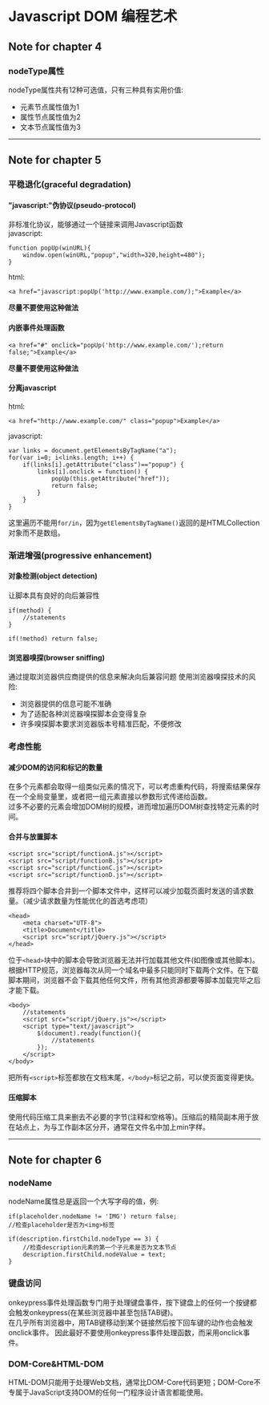# Javascript DOM 编程艺术
## Note for chapter 4
### nodeType属性

nodeType属性共有12种可选值，只有三种具有实用价值:
* 元素节点属性值为1
* 属性节点属性值为2
* 文本节点属性值为3


---
## Note for chapter 5
### 平稳退化(graceful degradation)
#### "javascript:"伪协议(pseudo-protocol)
非标准化协议，能够通过一个链接来调用Javascript函数<br/>
javascript:<br/>
```
function popUp(winURL){
    window.open(winURL,"popup","width=320,height=480");
}
```
html:<br/>
```
<a href="javascript:popUp('http://www.example.com/);">Example</a>
```
<b>尽量不要使用这种做法</b>
#### 内嵌事件处理函数
```
<a href="#" onclick="popUp('http://www.example.com/');return false;">Example</a>
```
<b>尽量不要使用这种做法</b>
#### 分离javascript
html:<br/>
```
<a href="http://www.example.com/" class="popup">Example</a>
```
javascript:<br/>
```
var links = document.getElementsByTagName("a");
for(var i=0; i<links.length; i++) {
    if(links[i].getAttribute("class")=="popup") {
        links[i].onclick = function() {
            popUp(this.getAttribute("href"));
            return false;
        }
    }
}
```
这里遍历不能用`for/in`，因为`getElementsByTagName()`返回的是HTMLCollection对象而不是数组。
### 渐进增强(progressive enhancement)
#### 对象检测(object detection)
让脚本具有良好的向后兼容性
```
if(method) {
    //statements
}

if(!method) return false;
```
#### 浏览器嗅探(browser sniffing)
通过提取浏览器供应商提供的信息来解决向后兼容问题
使用浏览器嗅探技术的风险:
* 浏览器提供的信息可能不准确
* 为了适配各种浏览器嗅探脚本会变得复杂
* 许多嗅探脚本要求浏览器版本号精准匹配，不便修改

### 考虑性能
#### 减少DOM的访问和标记的数量
在多个元素都会取得一组类似元素的情况下，可以考虑重构代码，将搜索结果保存在一个全局变量里，或者把一组元素直接以参数形式传递给函数。<br/>
过多不必要的元素会增加DOM树的规模，进而增加遍历DOM树查找特定元素的时间。
#### 合并与放置脚本
```
<script src="script/functionA.js"></script>
<script src="script/functionB.js"></script>
<script src="script/functionC.js"></script>
<script src="script/functionD.js"></script>
```
推荐将四个脚本合并到一个脚本文件中，这样可以减少加载页面时发送的请求数量。（减少请求数量为性能优化的首选考虑项）<br/>
```
<head>
    <meta charset="UTF-8">
    <title>Document</title>
    <script src="script/jQuery.js"></script>
</head>
```
位于`<head>`块中的脚本会导致浏览器无法并行加载其他文件(如图像或其他脚本)。根据HTTP规范，浏览器每次从同一个域名中最多只能同时下载两个文件。在下载脚本期间，浏览器不会下载其他任何文件，所有其他资源都要等脚本加载完毕之后才能下载。<br/>
```
<body>
    //statements
    <script src="script/jQuery.js"></script>
    <script type="text/javascript">
        $(document).ready(function(){
            //statements
        });
    </script>
</body>
```
把所有`<script>`标签都放在文档末尾，`</body>`标记之前，可以使页面变得更快。
#### 压缩脚本
使用代码压缩工具来删去不必要的字节(注释和空格等)。压缩后的精简副本用于放在站点上，为与工作副本区分开，通常在文件名中加上min字样。

---
## Note for chapter 6
### nodeName
nodeName属性总是返回一个大写字母的值，例:
```
if(placeholder.nodeName != 'IMG') return false;
//检查placeholder是否为<img>标签
```
```
if(description.firstChild.nodeType == 3) {
    //检查description元素的第一个子元素是否为文本节点
    description.firstChild.nodeValue = text;
}
```
### 键盘访问
onkeypress事件处理函数专门用于处理键盘事件，按下键盘上的任何一个按键都会触发onkeypress(在某些浏览器中甚至包括TAB键)。<br/>
在几乎所有浏览器中，用TAB键移动到某个链接然后按下回车键的动作也会触发onclick事件。
因此最好不要使用onkeypress事件处理函数，而采用onclick事件。
### DOM-Core&HTML-DOM
HTML-DOM只能用于处理Web文档，通常比DOM-Core代码更短；DOM-Core不专属于JavaScript支持DOM的任何一门程序设计语言都能使用。